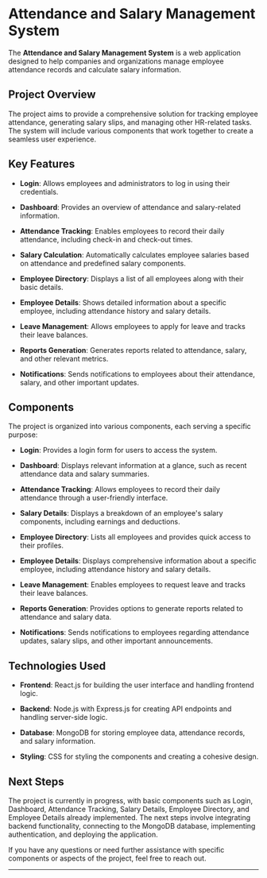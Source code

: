 # Attendance and Salary Management System

The **Attendance and Salary Management System** is a web application designed to help companies and organizations manage employee attendance records and calculate salary information.

## Project Overview

The project aims to provide a comprehensive solution for tracking employee attendance, generating salary slips, and managing other HR-related tasks. The system will include various components that work together to create a seamless user experience.

## Key Features

- **Login**: Allows employees and administrators to log in using their credentials.

- **Dashboard**: Provides an overview of attendance and salary-related information.

- **Attendance Tracking**: Enables employees to record their daily attendance, including check-in and check-out times.

- **Salary Calculation**: Automatically calculates employee salaries based on attendance and predefined salary components.

- **Employee Directory**: Displays a list of all employees along with their basic details.

- **Employee Details**: Shows detailed information about a specific employee, including attendance history and salary details.

- **Leave Management**: Allows employees to apply for leave and tracks their leave balances.

- **Reports Generation**: Generates reports related to attendance, salary, and other relevant metrics.

- **Notifications**: Sends notifications to employees about their attendance, salary, and other important updates.

## Components

The project is organized into various components, each serving a specific purpose:

- **Login**: Provides a login form for users to access the system.

- **Dashboard**: Displays relevant information at a glance, such as recent attendance data and salary summaries.

- **Attendance Tracking**: Allows employees to record their daily attendance through a user-friendly interface.

- **Salary Details**: Displays a breakdown of an employee's salary components, including earnings and deductions.

- **Employee Directory**: Lists all employees and provides quick access to their profiles.

- **Employee Details**: Displays comprehensive information about a specific employee, including attendance history and salary details.

- **Leave Management**: Enables employees to request leave and tracks their leave balances.

- **Reports Generation**: Provides options to generate reports related to attendance and salary data.

- **Notifications**: Sends notifications to employees regarding attendance updates, salary slips, and other important announcements.

## Technologies Used

- **Frontend**: React.js for building the user interface and handling frontend logic.

- **Backend**: Node.js with Express.js for creating API endpoints and handling server-side logic.

- **Database**: MongoDB for storing employee data, attendance records, and salary information.

- **Styling**: CSS for styling the components and creating a cohesive design.

## Next Steps

The project is currently in progress, with basic components such as Login, Dashboard, Attendance Tracking, Salary Details, Employee Directory, and Employee Details already implemented. The next steps involve integrating backend functionality, connecting to the MongoDB database, implementing authentication, and deploying the application.

If you have any questions or need further assistance with specific components or aspects of the project, feel free to reach out.

---